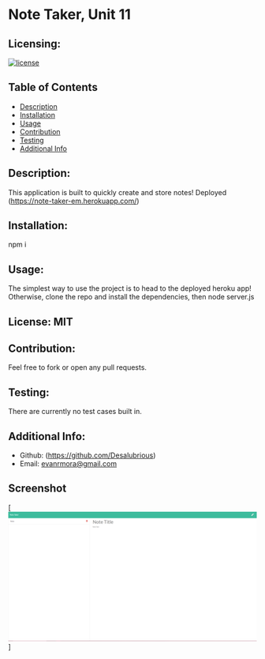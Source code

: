 # Note Taker, Unit 11
## Licensing:
[![license](https://img.shields.io/badge/license-MIT-blue)](https://shields.io)

## Table of Contents 
- [Description](#description)
- [Installation](#installation)
- [Usage](#usage)
- [Contribution](#contribution)
- [Testing](#testing)
- [Additional Info](#additional-info)

## Description:
This application is built to quickly create and store notes! Deployed (https://note-taker-em.herokuapp.com/)

## Installation:
npm i

## Usage:
The simplest way to use the project is to head to the deployed heroku app! Otherwise, clone the repo and install the dependencies, then node server.js

## License: MIT


## Contribution:
Feel free to fork or open any pull requests.

## Testing:
There are currently no test cases built in.

## Additional Info:
- Github: (https://github.com/Desalubrious)
- Email: evanrmora@gmail.com 

## Screenshot
[<img src = '\docs\Note-taker ss.png'>]